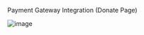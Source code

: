 Payment Gateway Integration (Donate Page)

![image](https://user-images.githubusercontent.com/61040390/124628968-98853d80-de9e-11eb-935c-53773c135873.png)
